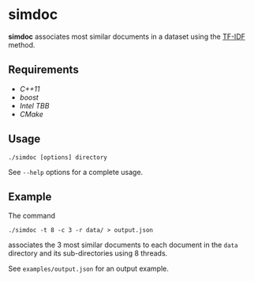 # simdoc

**simdoc** associates most similar documents in a dataset using the [TF-IDF](https://en.wikipedia.org/wiki/Tf%E2%80%93idf) method.

## Requirements

* *C++11*
* *boost*
* *Intel TBB*
* *CMake*

## Usage

```shell
./simdoc [options] directory
```

See `--help` options for a complete usage.

## Example

The command

```shell
./simdoc -t 8 -c 3 -r data/ > output.json
```

associates the 3 most similar documents to each document in the `data` directory and its sub-directories using 8 threads.

See `examples/output.json` for an output example.
